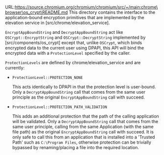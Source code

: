 URL:https://source.chromium.org/chromium/chromium/src/+/main:chrome\browser\os_crypt\README.md
This directory contains the interface to the application-bound encryption
primitives that are implemented by the elevation service in
[src/chrome/elevation_service].

`EncryptAppBoundString` and `DecryptAppBoundString` act like
`OSCrypt::EncryptString` and `OSCrypt::DecryptString` implemented by
[src/components/os_crypt] except that, unlike `OSCrypt`, which binds encrypted
data to the current user using DPAPI, this API will bind the encrypted data
with a `ProtectionLevel` specified by the caller.

`ProtectionLevels` are defined by chrome/elevation_service and are currently:

 - `ProtectionLevel::PROTECTION_NONE`

   This acts identically to DPAPI in that the protection level is user-bound.
   Only a `DecryptAppBoundString` call that comes from the same user principle
   as the original `EncryptAppBoundString` call with succeed.

 - `ProtectionLevel::PROTECTION_PATH_VALIDATION`

   This adds an additional protection that the path of the calling application
   will be validated. Only a `DecryptAppBoundString` call that comes from the
   same user principle, calling from the same Application (with the same file
   path) as the original `EncryptAppBoundString` call with succeed. It is only
   safe to call this from an application that is installed into a 'Trusted
   Path' such as `C:\Program Files`, otherwise protection can be trivially
   bypassed by renaming/placing a file into the required location.
